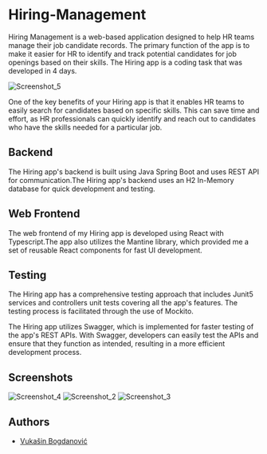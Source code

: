 # Hiring-Management
Hiring Management is a web-based application designed to help HR teams manage their job candidate records. The primary function of the app is to make it easier for HR to identify and track potential candidates for job openings based on their skills. The Hiring app is a coding task that was developed in 4 days.

![Screenshot_5](https://user-images.githubusercontent.com/51921035/234689241-c6bdd7de-7e80-4802-8bcf-0cf91d9de9f9.png)

One of the key benefits of your Hiring app is that it enables HR teams to easily search for candidates based on specific skills. This can save time and effort, as HR professionals can quickly identify and reach out to candidates who have the skills needed for a particular job.

## Backend
The Hiring app's backend is built using Java Spring Boot and uses REST API for communication.The Hiring app's backend uses an H2 In-Memory database for quick development and testing.

## Web Frontend
The web frontend of my Hiring app is developed using React with Typescript.The app also utilizes the Mantine library, which provided me a set of reusable React components for fast UI development.

## Testing
The Hiring app has a comprehensive testing approach that includes Junit5 services and controllers unit tests covering all the app's features. The testing process is facilitated through the use of Mockito. 

The Hiring app utilizes Swagger, which is implemented for faster testing of the app's REST APIs. With Swagger, developers can easily test the APIs and ensure that they function as intended, resulting in a more efficient development process.

## Screenshots

![Screenshot_4](https://user-images.githubusercontent.com/51921035/234689740-58db710b-fd79-4015-87bd-fd529bd34503.png)
![Screenshot_2](https://user-images.githubusercontent.com/51921035/234689746-86f8e542-57bd-4c7d-a275-cc286808df40.png)
![Screenshot_3](https://user-images.githubusercontent.com/51921035/234689749-a465e9f3-2303-4630-bd8b-5147032b63fe.png)

## Authors

- [Vukašin Bogdanović](https://github.com/vukasinb7)
